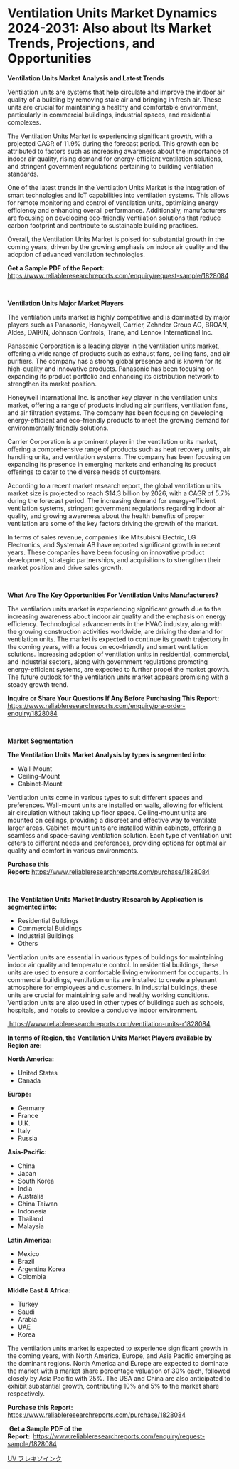 <p><h1>Ventilation Units Market Dynamics 2024-2031: Also about Its Market Trends, Projections, and Opportunities</h1></p><p><strong>Ventilation Units Market Analysis and Latest Trends</strong></p>
<p><p>Ventilation units are systems that help circulate and improve the indoor air quality of a building by removing stale air and bringing in fresh air. These units are crucial for maintaining a healthy and comfortable environment, particularly in commercial buildings, industrial spaces, and residential complexes.</p><p>The Ventilation Units Market is experiencing significant growth, with a projected CAGR of 11.9% during the forecast period. This growth can be attributed to factors such as increasing awareness about the importance of indoor air quality, rising demand for energy-efficient ventilation solutions, and stringent government regulations pertaining to building ventilation standards.</p><p>One of the latest trends in the Ventilation Units Market is the integration of smart technologies and IoT capabilities into ventilation systems. This allows for remote monitoring and control of ventilation units, optimizing energy efficiency and enhancing overall performance. Additionally, manufacturers are focusing on developing eco-friendly ventilation solutions that reduce carbon footprint and contribute to sustainable building practices.</p><p>Overall, the Ventilation Units Market is poised for substantial growth in the coming years, driven by the growing emphasis on indoor air quality and the adoption of advanced ventilation technologies.</p></p>
<p><strong>Get a Sample PDF of the Report:&nbsp;</strong> <a href="https://www.reliableresearchreports.com/enquiry/request-sample/1828084">https://www.reliableresearchreports.com/enquiry/request-sample/1828084</a></p>
<p>&nbsp;</p>
<p><strong>Ventilation Units Major Market Players</strong></p>
<p><p>The ventilation units market is highly competitive and is dominated by major players such as Panasonic, Honeywell, Carrier, Zehnder Group AG, BROAN, Aldes, DAIKIN, Johnson Controls, Trane, and Lennox International Inc.</p><p>Panasonic Corporation is a leading player in the ventilation units market, offering a wide range of products such as exhaust fans, ceiling fans, and air purifiers. The company has a strong global presence and is known for its high-quality and innovative products. Panasonic has been focusing on expanding its product portfolio and enhancing its distribution network to strengthen its market position.</p><p>Honeywell International Inc. is another key player in the ventilation units market, offering a range of products including air purifiers, ventilation fans, and air filtration systems. The company has been focusing on developing energy-efficient and eco-friendly products to meet the growing demand for environmentally friendly solutions.</p><p>Carrier Corporation is a prominent player in the ventilation units market, offering a comprehensive range of products such as heat recovery units, air handling units, and ventilation systems. The company has been focusing on expanding its presence in emerging markets and enhancing its product offerings to cater to the diverse needs of customers.</p><p>According to a recent market research report, the global ventilation units market size is projected to reach $14.3 billion by 2026, with a CAGR of 5.7% during the forecast period. The increasing demand for energy-efficient ventilation systems, stringent government regulations regarding indoor air quality, and growing awareness about the health benefits of proper ventilation are some of the key factors driving the growth of the market.</p><p>In terms of sales revenue, companies like Mitsubishi Electric, LG Electronics, and Systemair AB have reported significant growth in recent years. These companies have been focusing on innovative product development, strategic partnerships, and acquisitions to strengthen their market position and drive sales growth.</p></p>
<p>&nbsp;</p>
<p><strong>What Are The Key Opportunities For Ventilation Units Manufacturers?</strong></p>
<p><p>The ventilation units market is experiencing significant growth due to the increasing awareness about indoor air quality and the emphasis on energy efficiency. Technological advancements in the HVAC industry, along with the growing construction activities worldwide, are driving the demand for ventilation units. The market is expected to continue its growth trajectory in the coming years, with a focus on eco-friendly and smart ventilation solutions. Increasing adoption of ventilation units in residential, commercial, and industrial sectors, along with government regulations promoting energy-efficient systems, are expected to further propel the market growth. The future outlook for the ventilation units market appears promising with a steady growth trend.</p></p>
<p><strong>Inquire or Share Your Questions If Any Before Purchasing This Report:</strong> <a href="https://www.reliableresearchreports.com/enquiry/pre-order-enquiry/1828084">https://www.reliableresearchreports.com/enquiry/pre-order-enquiry/1828084</a></p>
<p>&nbsp;</p>
<p><strong>Market Segmentation</strong></p>
<p><strong>The Ventilation Units Market Analysis by types is segmented into:</strong></p>
<p><ul><li>Wall-Mount</li><li>Ceiling-Mount</li><li>Cabinet-Mount</li></ul></p>
<p><p>Ventilation units come in various types to suit different spaces and preferences. Wall-mount units are installed on walls, allowing for efficient air circulation without taking up floor space. Ceiling-mount units are mounted on ceilings, providing a discreet and effective way to ventilate larger areas. Cabinet-mount units are installed within cabinets, offering a seamless and space-saving ventilation solution. Each type of ventilation unit caters to different needs and preferences, providing options for optimal air quality and comfort in various environments.</p></p>
<p><strong>Purchase this Report:&nbsp;</strong><a href="https://www.reliableresearchreports.com/purchase/1828084">https://www.reliableresearchreports.com/purchase/1828084</a></p>
<p>&nbsp;</p>
<p><strong>The Ventilation Units Market Industry Research by Application is segmented into:</strong></p>
<p><ul><li>Residential Buildings</li><li>Commercial Buildings</li><li>Industrial Buildings</li><li>Others</li></ul></p>
<p><p>Ventilation units are essential in various types of buildings for maintaining indoor air quality and temperature control. In residential buildings, these units are used to ensure a comfortable living environment for occupants. In commercial buildings, ventilation units are installed to create a pleasant atmosphere for employees and customers. In industrial buildings, these units are crucial for maintaining safe and healthy working conditions. Ventilation units are also used in other types of buildings such as schools, hospitals, and hotels to provide a conducive indoor environment.</p></p>
<p><a href="https://www.reliableresearchreports.com/ventilation-units-r1828084">&nbsp;https://www.reliableresearchreports.com/ventilation-units-r1828084</a></p>
<p><strong>In terms of Region, the Ventilation Units Market Players available by Region are:</strong></p>
<p>
    <p> <strong> North America: </strong>
        <ul>
            <li>United States</li>
            <li>Canada</li>
        </ul>
        </p> 
    <p> <strong> Europe: </strong>
        <ul>
            <li>Germany</li>
            <li>France</li>
            <li>U.K.</li>
            <li>Italy</li>
            <li>Russia</li>
        </ul>
        </p> 
    <p> <strong> Asia-Pacific: </strong>
        <ul>
            <li>China</li>
            <li>Japan</li>
            <li>South Korea</li>
            <li>India</li>
            <li>Australia</li>
            <li>China Taiwan</li>
            <li>Indonesia</li>
            <li>Thailand</li>
            <li>Malaysia</li>
        </ul>
        </p> 
    <p> <strong> Latin America: </strong>
        <ul>
            <li>Mexico</li>
            <li>Brazil</li>
            <li>Argentina Korea</li>
            <li>Colombia</li>
        </ul>
        </p> 
    <p> <strong> Middle East & Africa: </strong>
        <ul>
            <li>Turkey</li>
            <li>Saudi</li>
            <li>Arabia</li>
            <li>UAE</li>
            <li>Korea</li>
        </ul>
    </p>
    </p>
<p><p>The ventilation units market is expected to experience significant growth in the coming years, with North America, Europe, and Asia Pacific emerging as the dominant regions. North America and Europe are expected to dominate the market with a market share percentage valuation of 30% each, followed closely by Asia Pacific with 25%. The USA and China are also anticipated to exhibit substantial growth, contributing 10% and 5% to the market share respectively.</p></p>
<p><strong>Purchase this Report: </strong><a href="https://www.reliableresearchreports.com/purchase/1828084">https://www.reliableresearchreports.com/purchase/1828084</a></p>
<p>&nbsp;<strong>Get a Sample PDF of the Report:&nbsp;&nbsp;</strong><a href="https://www.reliableresearchreports.com/enquiry/request-sample/1828084">https://www.reliableresearchreports.com/enquiry/request-sample/1828084</a></p>
<p><strong></strong></p>
<p><p><a href="https://github.com/ksxzwxabcuynh011/Market-Research-Report-List-3/blob/main/550552434976.md">UV フレキソインク</a></p></p>